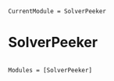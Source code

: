 ```@meta
CurrentModule = SolverPeeker
```

# SolverPeeker

```@index
```

```@autodocs
Modules = [SolverPeeker]
```
